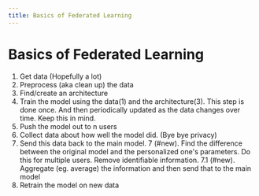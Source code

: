 ```yaml
---
title: Basics of Federated Learning
---
```


# Basics of Federated Learning
1. Get data (Hopefully a lot)
2. Preprocess (aka clean up) the data
3. Find/create an architecture
4. Train the model using the data(1) and the architecture(3). This step is done once. And then periodically updated as the data changes over time. Keep this in mind.
5. Push the model out to n users
6. Collect data about how well the model did. (Bye bye privacy)
7. Send this data back to the main model.
7 (#new). Find the difference between the original model and the personalized one's parameters. Do this for multiple users. Remove identifiable information.
7.1 (#new). Aggregate (eg. average) the information and then send that to the main model
8. Retrain the model on new data



























